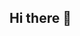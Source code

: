 ## Hi there 👋

<!--
**Loredanasorace/Loredanasorace** is a ✨ _special_ ✨ repository because its `README.md` (this file) appears on your GitHub profile.

Here are some ideas to get you started:
jjj
- 🔭 I'm currently working on ...
- 🌱 I'm currently learning ...
- 👯 I'm looking to collaborate on ...
- 🤔 I'm looking for help with ...
- 💬 Ask me about ...
- 📫 How to reach me: ...
- 😄 Pronouns: ...
- ⚡ Fun fact: ...
-->
 